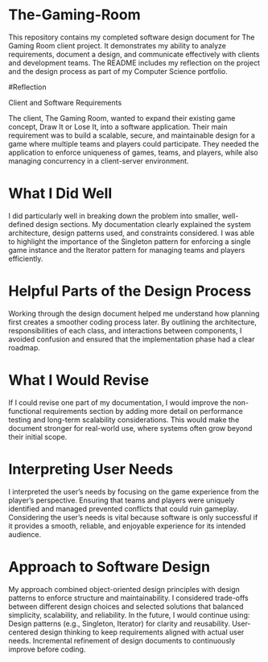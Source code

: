 # The-Gaming-Room
This repository contains my completed software design document for The Gaming Room client project. It demonstrates my ability to analyze requirements, document a design, and communicate effectively with clients and development teams. The README includes my reflection on the project and the design process as part of my Computer Science portfolio.

#Reflection

Client and Software Requirements

The client, The Gaming Room, wanted to expand their existing game concept, Draw It or Lose It, into a software application. Their main requirement was to build a scalable, secure, and maintainable design for a game where multiple teams and players could participate. They needed the application to enforce uniqueness of games, teams, and players, while also managing concurrency in a client-server environment.

# What I Did Well
I did particularly well in breaking down the problem into smaller, well-defined design sections. My documentation clearly explained the system architecture, design patterns used, and constraints considered. I was able to highlight the importance of the Singleton pattern for enforcing a single game instance and the Iterator pattern for managing teams and players efficiently.

# Helpful Parts of the Design Process
Working through the design document helped me understand how planning first creates a smoother coding process later. By outlining the architecture, responsibilities of each class, and interactions between components, I avoided confusion and ensured that the implementation phase had a clear roadmap.

# What I Would Revise
If I could revise one part of my documentation, I would improve the non-functional requirements section by adding more detail on performance testing and long-term scalability considerations. This would make the document stronger for real-world use, where systems often grow beyond their initial scope.

# Interpreting User Needs
I interpreted the user’s needs by focusing on the game experience from the player’s perspective. Ensuring that teams and players were uniquely identified and managed prevented conflicts that could ruin gameplay. Considering the user’s needs is vital because software is only successful if it provides a smooth, reliable, and enjoyable experience for its intended audience.

# Approach to Software Design
My approach combined object-oriented design principles with design patterns to enforce structure and maintainability. I considered trade-offs between different design choices and selected solutions that balanced simplicity, scalability, and reliability.
In the future, I would continue using:
Design patterns (e.g., Singleton, Iterator) for clarity and reusability.
User-centered design thinking to keep requirements aligned with actual user needs.
Incremental refinement of design documents to continuously improve before coding.
